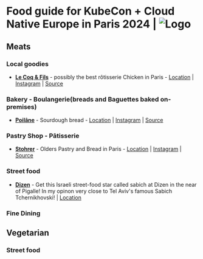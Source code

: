 # Food guide for KubeCon + Cloud Native Europe in Paris 2024 | ![Logo](./images/paris2024/logo.png)
## Meats
### Local goodies
 - [**Le Coq & Fils**](https://lecoq-fils.com/en/) - possibly the best rôtisserie Chicken in Paris - [Location](https://maps.app.goo.gl/ZvsM1CyhGzUj6R2H6) | [Instagram](https://www.instagram.com/lecoq_fils/) | [Source](https://www.youtube.com/watch?v=vbb_Cqa6bjo)

### Bakery - Boulangerie(breads and Baguettes baked on-premises)
 - [**Poilâne**](https://www.poilane.com/en) - Sourdough bread - [Location](https://maps.app.goo.gl/wPWMbqxBFyz7TjBy5) | [Instagram](https://www.instagram.com/poilane/) | [Source](https://www.youtube.com/watch?v=GSVMB4G0fL8)

### Pastry Shop - Pâtisserie 
- [**Stohrer**](https://stohrer.fr/) - Olders Pastry and Bread in Paris - [Location](https://maps.app.goo.gl/Q27SYgtUsL9YCSvN9) | [Instagram](https://www.instagram.com/stohrer/) | [Source]()

### Street food
- [**Dizen**](https://www.instagram.com/dizen.paris/) - Get this Israeli street-food star called sabich at Dizen in the near of Pigalle! In my opinon very close to Tel Aviv's famous Sabich Tchernikhovski! | [Location](https://maps.app.goo.gl/LAZR9jUj39r3wmCt9)

### Fine Dining

## Vegetarian

### Street food
